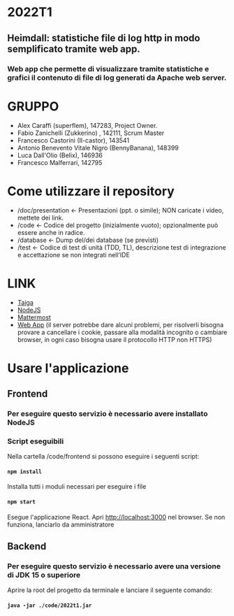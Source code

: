 # 2022T1 

## Heimdall: statistiche file di log http in modo semplificato tramite web app.
### Web app che permette di visualizzare tramite statistiche e grafici il contenuto di file di log generati da Apache web server. 
# GRUPPO 

- Alex Caraffi (superflem), 147283, Project Owner. 
- Fabio Zanichelli (Zukkerino) , 142111, Scrum Master 
- Francesco Castorini (Il-castor), 143541
- Antonio Benevento Vitale Nigro (BennyBanana), 148399
- Luca Dall'Olio (Belix), 146936
- Francesco Malferrari, 142795    

# Come utilizzare il repository
- /doc/presentation ← Presentazioni (ppt. o simile); NON caricate i video, mettete dei link. 
- /code ← Codice del progetto (inizialmente vuoto); opzionalmente può essere anche in radice.
- /database ← Dump del/dei database (se previsti)
- /test ← Codice di test di unità (TDD, TL), descrizione test di integrazione e accettazione se non
integrati nell’IDE

# LINK 
- [Taiga](https://tree.taiga.io/project/271413-team1_pds2022/timeline)
- [NodeJS](https://nodejs.dev/)
- [Mattermost](http://64.225.69.78:8065/signup_user_complete/?id=sxcmexmn8jgm3xfw3s7atdaqwy)
- [Web App](http://64.225.69.78:3000/) (il server potrebbe dare alcuni problemi, per risolverli bisogna provare a cancellare i cookie, passare alla modalità incognito o cambiare browser, in ogni caso bisogna usare il protocollo HTTP non HTTPS)
# Usare l'applicazione

## Frontend

### Per eseguire questo servizio è necessario avere installato NodeJS

### Script eseguibili

Nella cartella /code/frontend si possono eseguire i seguenti script:

#### `npm install`
Installa tutti i moduli necessari per eseguire i file

#### `npm start`
Esegue l'applicazione React. Apri [http://localhost:3000](http://localhost:3000) nel browser.
Se non funziona, lanciarlo da amministratore

## Backend

### Per eseguire questo servizio è necessario avere una versione di JDK 15 o superiore

Aprire la root del progetto da terminale e lanciare il seguente comando:

#### `java -jar ./code/2022t1.jar`
